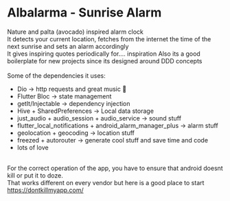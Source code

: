 # Albalarma  - Sunrise Alarm
Nature and palta (avocado) inspired alarm clock \
It detects your current location, fetches from the internet the time of the next sunrise and sets an alarm accordingly \
It gives inspiring quotes periodically for.... inspiration
Also its a good boilerplate for new projects since its designed around DDD concepts \
\
Some of the dependencies it uses: 
- Dio -> http requests and great music 🤘
- Flutter Bloc  -> state management
- getIt/Injectable -> dependency injection
- Hive + SharedPreferences -> Local data storage 
- just_audio + audio_session + audio_service -> sound stuff 
- flutter_local_notifications + android_alarm_manager_plus -> alarm stuff 
- geolocation + geocoding -> location stuff 
- freezed + autorouter -> generate cool stuff and save time and code
- lots of love


\
For the correct operation of the app, you have to ensure that android doesnt kill or put it to doze. \
That works different on every vendor but here is a good place to start https://dontkillmyapp.com/


